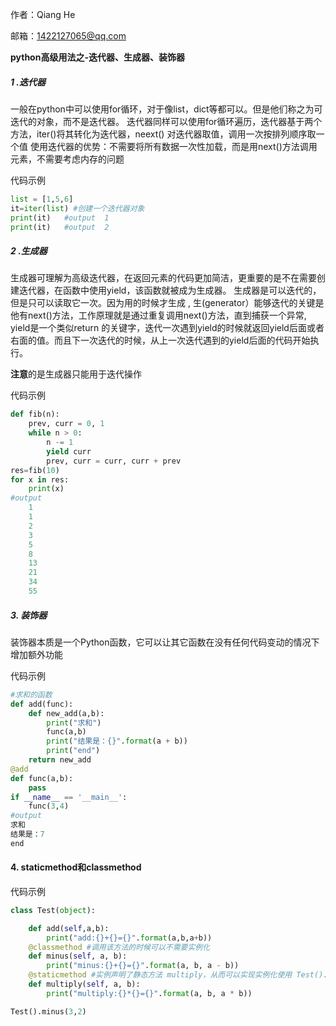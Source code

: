 作者：Qiang He  

邮箱：1422127065@qq.com  

**python高级用法之-迭代器、生成器、装饰器**

##### 1 .迭代器  
一般在python中可以使用for循环，对于像list，dict等都可以。但是他们称之为可迭代的对象，而不是迭代器。
迭代器同样可以使用for循环遍历，迭代器基于两个方法，iter()将其转化为迭代器，neext() 对迭代器取值，调用一次按排列顺序取一个值
使用迭代器的优势：不需要将所有数据一次性加载，而是用next()方法调用元素，不需要考虑内存的问题 

代码示例
```python
list = [1,5,6]
it=iter(list) #创建一个迭代器对象
print(it)   #output  1
print(it)   #output  2
```

##### 2 .生成器
生成器可理解为高级迭代器，在返回元素的代码更加简洁，更重要的是不在需要创建迭代器，在函数中使用yield，该函数就被成为生成器。
生成器是可以迭代的，但是只可以读取它一次。因为用的时候才生成 , 生(generator）能够迭代的关键是他有next()方法，工作原理就是通过重复调用next()方法，直到捕获一个异常, yield是一个类似return 的关键字，迭代一次遇到yield的时候就返回yield后面或者右面的值。而且下一次迭代的时候，从上一次迭代遇到的yield后面的代码开始执行。

**注意**的是生成器只能用于迭代操作

代码示例
```python
def fib(n):
    prev, curr = 0, 1
    while n > 0:
        n -= 1
        yield curr
        prev, curr = curr, curr + prev
res=fib(10)
for x in res:
    print(x)
#output
    1
    1
    2
    3
    5
    8
    13
    21
    34
    55

```

##### 3. 装饰器
装饰器本质是一个Python函数，它可以让其它函数在没有任何代码变动的情况下增加额外功能 

代码示例
```python
#求和的函数
def add(func):
    def new_add(a,b):
        print("求和")
        func(a,b)
        print("结果是：{}".format(a + b))
        print("end")
    return new_add 
@add
def func(a,b):
    pass
if __name__ == '__main__':
    func(3,4)
#output
求和
结果是：7
end
```



#### 4. staticmethod和classmethod

代码示例
~~~python
class Test(object):

    def add(self,a,b):
        print("add:{}+{}={}".format(a,b,a+b))
    @classmethod #调用该方法的时候可以不需要实例化
    def minus(self, a, b):
        print("minus:{}+{}={}".format(a, b, a - b))
    @staticmethod #实例声明了静态方法 multiply，从而可以实现实例化使用 Test().multiply()，当然也可以不实例化调用该方法 Test().multiply()。
    def multiply(self, a, b):
        print("multiply:{}*{}={}".format(a, b, a * b))

Test().minus(3,2)

~~~

